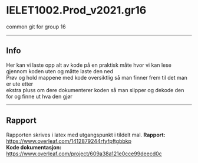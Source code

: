 # IELET1002.Prod_v2021.gr16
common git for group 16 
  
 ____________________________________________________________________________________________________________________________________________
  
## Info
Her kan vi laste opp alt av kode på en praktisk måte hvor vi kan lese gjennom koden uten og måtte laste den ned  
Prøv og hold mappene med kode oversiktlig så man finner frem til det man er ute etter  
ekstra pluss om dere dokumenterer koden så man slipper og dekode den for og finne ut hva den gjør  
  
 ____________________________________________________________________________________________________________________________________________
  
## Rapport
Rapporten skrives i latex med utgangspunkt i tildelt mal. 
**Rapport:** https://www.overleaf.com/1412879244rfyfpftgbbkp  
**Kode dokumentasjon:** https://www.overleaf.com/project/609a38a121e0cce99deecd0c
